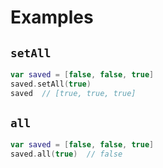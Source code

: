 # Examples

## `setAll`
```swift
var saved = [false, false, true]
saved.setAll(true)
saved  // [true, true, true]
```

## `all`
```swift
var saved = [false, false, true]
saved.all(true)  // false
```
